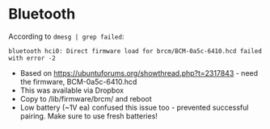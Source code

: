 # Bluetooth
According to `dmesg | grep failed`:
```
bluetooth hci0: Direct firmware load for brcm/BCM-0a5c-6410.hcd failed with error -2
```
- Based on https://ubuntuforums.org/showthread.php?t=2317843 - need the firmware, BCM-0a5c-6410.hcd
- This was available via Dropbox
- Copy to  /lib/firmware/brcm/ and reboot
- Low battery (~1V ea) confused this issue too - prevented successful pairing. Make sure to use fresh batteries!
